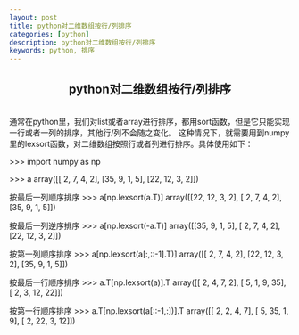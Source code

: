```yaml
---
layout: post
title: python对二维数组按行/列排序
categories: [python]
description: python对二维数组按行/列排序
keywords: python, 排序
---
```


<h2 align = "center">python对二维数组按行/列排序</h2>

<br/>
通常在python里，我们对list或者array进行排序，都用sort函数，但是它只能实现一行或者一列的排序，其他行/列不会随之变化。
这种情况下，就需要用到numpy里的lexsort函数，对二维数组按照行或者列进行排序。具体使用如下：

\>>> import numpy as np

\>>> a
array([[ 2,  7,  4,  2],
       [35,  9,  1,  5],
       [22, 12,  3,  2]])

按最后一列顺序排序
\>>> a[np.lexsort(a.T)]
array([[22, 12,  3,  2],
       [ 2,  7,  4,  2],
       [35,  9,  1,  5]])

按最后一列逆序排序
\>>> a[np.lexsort(-a.T)]
array([[35,  9,  1,  5],
       [ 2,  7,  4,  2],
       [22, 12,  3,  2]])

按第一列顺序排序
\>>> a[np.lexsort(a[:,::-1].T)]
array([[ 2,  7,  4,  2],
       [22, 12,  3,  2],
       [35,  9,  1,  5]])

按最后一行顺序排序
\>>> a.T[np.lexsort(a)].T
array([[ 2,  4,  7,  2],
       [ 5,  1,  9, 35],
       [ 2,  3, 12, 22]])

按第一行顺序排序
\>>> a.T[np.lexsort(a[::-1,:])].T
array([[ 2,  2,  4,  7],
       [ 5, 35,  1,  9],
       [ 2, 22,  3, 12]])
       
